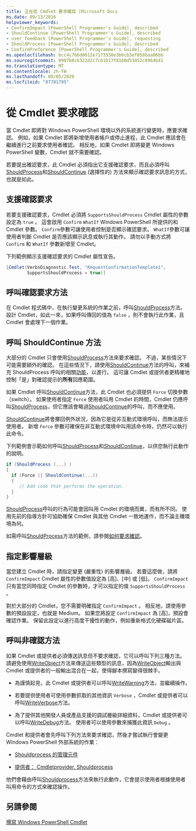 ```yaml
---
title: 正在從 Cmdlet 要求確認 |Microsoft Docs
ms.date: 09/13/2016
helpviewer_keywords:
- ConfirmImpact [PowerShell Programmer's Guide], described
- ShouldContinue [PowerShell Programmer's Guide], described
- user feedback [PowerShell Programmer's Guide], requesting
- ShouldProcess [PowerShell Programmer's Guide], described
- ConfirmPreference [PowerShell Programmer's Guide], described
ms.openlocfilehash: bcc4c766d0012e7173550e3b6cb3ef058baa06bb
ms.sourcegitcommit: 0907b8c6322d2c7c61b17f8168d53452c8964b41
ms.translationtype: MT
ms.contentlocale: zh-TW
ms.lasthandoff: 08/05/2020
ms.locfileid: "87781795"
---
```

# <a name="requesting-confirmation-from-cmdlets"></a>從 Cmdlet 要求確認

當 Cmdlet 即將對 Windows PowerShell 環境以外的系統進行變更時，應要求確認。 例如，如果 Cmdlet 即將新增使用者帳戶或停止進程，此 Cmdlet 應該會在繼續進行之前要求使用者確認。 相反地，如果 Cmdlet 即將變更 Windows PowerShell 變數，Cmdlet 就不需要確認。

若要提出確認要求，此 Cmdlet 必須指出它支援確認要求，而且必須呼叫[ShouldProcess](/dotnet/api/System.Management.Automation.Cmdlet.ShouldProcess)和[ShouldContinue](/dotnet/api/System.Management.Automation.Cmdlet.ShouldContinue) (選擇性的) 方法來顯示確認要求訊息的方式，也就是如此。

## <a name="supporting-confirmation-requests"></a>支援確認要求

若要支援確認要求，Cmdlet 必須將 `SupportsShouldProcess` Cmdlet 屬性的參數設定為 `true` 。 這會啟用 `Confirm` `WhatIf` Windows PowerShell 所提供的和 Cmdlet 參數。 `Confirm`參數可讓使用者控制是否顯示確認要求。 `WhatIf`參數可讓使用者判斷 Cmdlet 是否應該顯示訊息或執行其動作。 請勿以手動方式將 `Confirm` 和 `WhatIf` 參數新增至 Cmdlet。

下列範例顯示支援確認要求的 Cmdlet 屬性宣告。

```csharp
[Cmdlet(VerbsDiagnostic.Test, "RequestConfirmationTemplate1",
        SupportsShouldProcess = true)]
```

## <a name="calling-the-confirmation-request-methods"></a>呼叫確認要求方法

在 Cmdlet 程式碼中，在執行變更系統的作業之前，呼叫[ShouldProcess](/dotnet/api/System.Management.Automation.Cmdlet.ShouldProcess)方法。 設計 Cmdlet，如此一來，如果呼叫傳回的值為 `false` ，則不會執行此作業，且 Cmdlet 會處理下一個作業。

## <a name="calling-the-shouldcontinue-method"></a>呼叫 ShouldContinue 方法

大部分的 Cmdlet 只會使用[ShouldProcess](/dotnet/api/System.Management.Automation.Cmdlet.ShouldProcess)方法來要求確認。 不過，某些情況下可能需要額外的確認。 在這些情況下，請使用[ShouldContinue](/dotnet/api/System.Management.Automation.Cmdlet.ShouldContinue)方法的呼叫，來補充 ShouldProcess 呼叫的相關[功能](/dotnet/api/System.Management.Automation.Cmdlet.ShouldProcess)，以進行。 這可讓 Cmdlet 或提供者更精確地控制「是」對確認提示的**所有**回應範圍。

如果 Cmdlet 呼叫[ShouldContinue](/dotnet/api/System.Management.Automation.Cmdlet.ShouldContinue)方法，此 Cmdlet 也必須提供 `Force` 切換參數（switch）。 如果使用者指定 `Force` 使用者叫用 Cmdlet 的時間，Cmdlet 仍應呼叫[ShouldProcess](/dotnet/api/System.Management.Automation.Cmdlet.ShouldProcess)，但它應該會略過[ShouldContinue](/dotnet/api/System.Management.Automation.Cmdlet.ShouldContinue)的呼叫，而不應使用。

[ShouldContinue](/dotnet/api/System.Management.Automation.Cmdlet.ShouldContinue)將會擲回例外狀況，因為它是從非互動式環境呼叫，而無法提示使用者。 新增 `Force` 參數可確保在非互動式環境中叫用該命令時，仍然可以執行此命令。

下列範例會示範如何呼叫[ShouldProcess](/dotnet/api/System.Management.Automation.Cmdlet.ShouldProcess)和[ShouldContinue](/dotnet/api/System.Management.Automation.Cmdlet.ShouldContinue)，以供您執行此動作的說明。

```csharp
if (ShouldProcess (...) )
{
  if (Force || ShouldContinue(...))
  {
     // Add code that performs the operation.
  }
}
```

[ShouldProcess](/dotnet/api/System.Management.Automation.Cmdlet.ShouldProcess)呼叫的行為可能會因叫用 Cmdlet 的環境而異，而有所不同。 使用先前的指導方針可協助確保 Cmdlet 與其他 Cmdlet 一致地運作，而不論主機環境為何。

如需呼叫[ShouldProcess](/dotnet/api/System.Management.Automation.Cmdlet.ShouldProcess)方法的範例，請參閱[如何要求確認](./how-to-request-confirmations.md)。

## <a name="specify-the-impact-level"></a>指定影響層級

當您建立 Cmdlet 時，請指定變更 (嚴重性) 的影響層級。 若要這麼做，請將 `ConfirmImpact` Cmdlet 屬性的參數值設定為 [高]、[中] 或 [低]。 `ConfirmImpact`只有當您同時指定 Cmdlet 的參數時，才可以指定的值 `SupportsShouldProcess` 。

對於大部分的 Cmdlet，您不需要明確指定 `ConfirmImpact` 。  相反地，請使用參數的預設設定，也就是 Medium。 如果您將設定 `ConfirmImpact` 為 [高]，預設會確認作業。 保留此設定以進行高度干擾性的動作，例如重新格式化硬碟磁片區。

## <a name="calling-non-confirmation-methods"></a>呼叫非確認方法

如果 Cmdlet 或提供者必須傳送訊息但不要求確認，它可以呼叫下列三種方法。 請避免使用[WriteObject](/dotnet/api/System.Management.Automation.Cmdlet.WriteObject)方法來傳送這些類型的訊息，因為[WriteObject](/dotnet/api/System.Management.Automation.Cmdlet.WriteObject)輸出與 Cmdlet 或提供者的一般輸出混合在一起，使得腳本撰寫變得很棘手。

- 為謹慎起見，此 Cmdlet 或提供者可以呼叫[WriteWarning](/dotnet/api/System.Management.Automation.Cmdlet.WriteWarning)方法，並繼續操作。

- 若要提供使用者可使用參數抓取的其他資訊 `Verbose` ，Cmdlet 或提供者可以呼叫[WriteVerbose](/dotnet/api/System.Management.Automation.Cmdlet.WriteVerbose)方法。

- 為了提供其他開發人員或產品支援的調試層級詳細資料，Cmdlet 或提供者可以呼叫[WriteDebug](/dotnet/api/System.Management.Automation.Cmdlet.WriteDebug)方法。 使用者可以使用參數來捕獲此資訊 `Debug` 。

Cmdlet 和提供者會先呼叫下列方法來要求確認，然後才嘗試執行會變更 Windows PowerShell 外部系統的作業：

- [Shouldprocess 的管理元件](/dotnet/api/System.Management.Automation.Cmdlet.ShouldProcess)

- [提供者： Cmdletprovider. Shouldprocess](/dotnet/api/System.Management.Automation.Provider.CmdletProvider.ShouldProcess)

他們會藉由呼叫[Shouldprocess](/dotnet/api/System.Management.Automation.Cmdlet.ShouldProcess)方法來執行此動作，它會提示使用者根據使用者叫用命令的方式來確認操作。

## <a name="see-also"></a>另請參閱

[撰寫 Windows PowerShell Cmdlet](./writing-a-windows-powershell-cmdlet.md)
